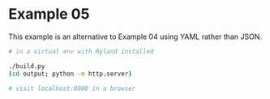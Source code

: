 # Example 05

This example is an alternative to Example 04 using YAML rather than JSON.

```sh
# in a virtual env with Ryland installed

./build.py
(cd output; python -m http.server)

# visit localhost:8000 in a browser
```
